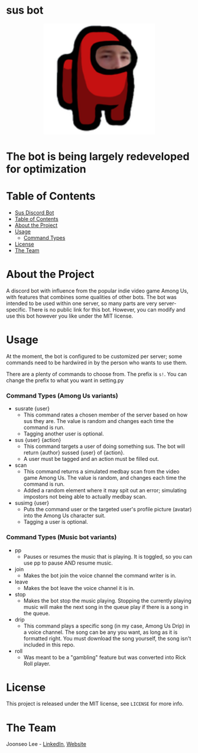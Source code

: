 # sus bot

<p align="center">
<img src="img/susbot.png" alt="susbot logo" height=300>
</p>

# The bot is being largely redeveloped for optimization

# Table of Contents
- [Sus Discord Bot](#sus-discord-bhot)
- [Table of Contents](#table-of-contents)
- [About the Project](#about-the-project)
- [Usage](#usage)
  - [Command Types](#command-types)
- [License](#license)
- [The Team](#the-team)
# About the Project
A discord bot with influence from the popular indie video game Among Us, with features 
that combines some qualities of other bots. The bot was intended to be used within one server, 
so many parts are very server-specific. There is no public link for this bot. However, you can modify and 
use this bot however you like under the MIT license.
# Usage
At the moment, the bot is configured to be customized per server; some commands need to be 
hardwired in by the person who wants to use them.

There are a plenty of commands to choose from. The prefix is `s!`. You can change the prefix to what you want in setting.py
### Command Types (Among Us variants)
- susrate {user}
  - This command rates a chosen member of the server based on how sus they are. The value is random and changes each time the command is run.
  - Tagging another user is optional.
- sus {user} {action}
  - This command targets a user of doing something sus. The bot will return {author} sussed {user} of {action}.
  - A user must be tagged and an action must be filled out.
- scan
  - This command returns a simulated medbay scan from the video game Among Us. The value is random, and changes each time the command is run.
  - Added a random element where it may spit out an error; simulating impostors not being able to actually medbay scan.
- susimg {user}
  - Puts the command user or the targeted user's profile picture (avatar) into the Among Us character suit.
  - Tagging a user is optional.
### Command Types (Music bot variants)
- pp
  - Pauses or resumes the music that is playing. It is toggled, so you can use pp to pause AND resume music.
- join
  - Makes the bot join the voice channel the command writer is in.
- leave
  - Makes the bot leave the voice channel it is in.
- stop
  - Makes the bot stop the music playing. Stopping the currently playing music will make the next song in the queue play if there is a song in the queue.
- drip
  - This command plays a specific song (in my case, Among Us Drip) in a voice channel. The song can be any you want, as long as it is formatted right. You must download the song yourself, the song isn't included in this repo.
- roll
  - Was meant to be a "gambling" feature but was converted into Rick Roll player.

# License
This project is released under the MIT license, see `LICENSE` for more info.
# The Team
Joonseo Lee - [LinkedIn](https://www.linkedin.com/joonsauce), [Website](http://joonsauce.me)
